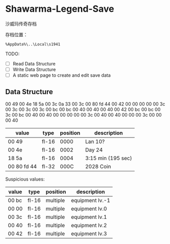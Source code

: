 # Shawarma-Legend-Save

沙威玛传奇存档

存档位置：

```shell
%AppData%\..\Local\s1941
```

TODO:

- [ ] Read Data Structure
- [ ] Write Data Structure
- [ ] A static web page to create and edit save data

## Data Structure

00 49 00 4e 18 5a 00 3c 0a 33 00 3c 00 80 fd 44 00 42 00 00 00 00 00 3c 00 3c 00 3c 00 3c 00 bc 00 bc 00 40 00 40 00 40 00 42 00 bc 00 bc 00 3c 00 bc 00 40 00 40 00 00 00 00 00 3c 00 40 00 40 00 00 00 3c 00 00 00 40

| value | type | position | description |
| --- | --- | --- | --- |
| 00 49 | fl-16 | 0000 | Lan 10? |
| 00 4e | fl-16 | 0002 | Day 24 |
| 18 5a | fl-16 | 0004 | 3:15 min (195 sec) |
| 00 80 fd 44 | fl-32 | 000C | 2028 Coin |

Suspicious values:

| value | type | position | description |
| --- | --- | --- | --- |
| 00 bc | fl-16 | multiple | equipment lv.-1 |
| 00 00 | fl-16 | multiple | equipment lv.0 |
| 00 3c | fl-16 | multiple | equipment lv.1 |
| 00 40 | fl-16 | multiple | equipment lv.2 |
| 00 42 | fl-16 | multiple | equipment lv.3 |
